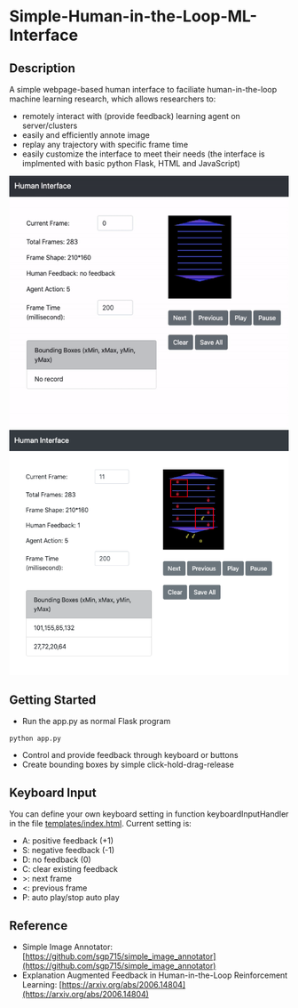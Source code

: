 # Simple-Human-in-the-Loop-ML-Interface

## Description
A simple webpage-based human interface to faciliate human-in-the-loop machine learning research, which allows researchers to:

- remotely interact with (provide feedback) learning agent on server/clusters 
- easily and efficiently annote image
- replay any trajectory with specific frame time
- easily customize the interface to meet their needs (the interface is implmented with basic python Flask, HTML and JavaScript) 

![An example](img/example.gif)
![An example](img/example.png)

## Getting Started
- Run the app.py as normal Flask program
```
python app.py
```
- Control and provide feedback through keyboard or buttons
- Create bounding boxes by simple click-hold-drag-release

## Keyboard Input
You can define your own keyboard setting in function keyboardInputHandler in the file [templates/index.html](https://github.com/GuanSuns/Simple-Human-in-the-Loop-ML-Interface/blob/master/templates/index.html). Current setting is:

- A: positive feedback (+1)
- S: negative feedback (-1)
- D: no feedback (0)
- C: clear existing feedback
- \>: next frame
- <: previous frame
- P: auto play/stop auto play 


## Reference
- Simple Image Annotator: [https://github.com/sgp715/simple_image_annotator](https://github.com/sgp715/simple_image_annotator)
- Explanation Augmented Feedback in Human-in-the-Loop Reinforcement Learning: [https://arxiv.org/abs/2006.14804](https://arxiv.org/abs/2006.14804)

